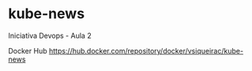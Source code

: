 # kube-news
Iniciativa Devops - Aula 2

Docker Hub
https://hub.docker.com/repository/docker/vsiqueirac/kube-news